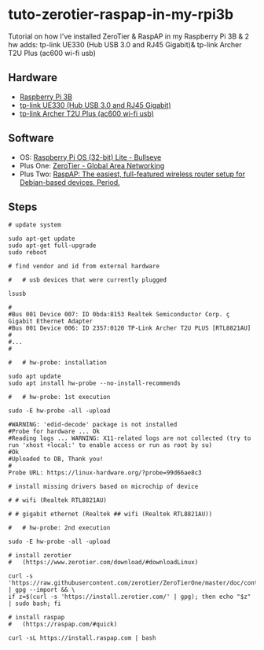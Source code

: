 # tuto-zerotier-raspap-in-my-rpi3b

Tutorial on how I've installed ZeroTier & RaspAP in my Raspberry Pi 3B & 2 hw adds: tp-link UE330 (Hub USB 3.0 and RJ45 Gigabit)&amp; tp-link Archer T2U Plus (ac600 wi-fi usb)

## Hardware

- [Raspberry Pi 3B](https://www.raspberrypi.com/products/raspberry-pi-3-model-b/)
- [tp-link UE330 (Hub USB 3.0 and RJ45 Gigabit)](https://www.tp-link.com/en/support/download/ue330/)
- [tp-link Archer T2U Plus (ac600 wi-fi usb)](https://www.tp-link.com/en/support/download/archer-t2u-plus/)

## Software

- OS: [Raspberry Pi OS	(32-bit) Lite - Bullseye](https://www.raspberrypi.org/software/operating-systems/#raspberry-pi-os-32-bit)
- Plus One: [ZeroTier - Global Area Networking](https://www.zerotier.com/)
- Plus Two: [RaspAP: The easiest, full-featured wireless router setup for Debian-based devices. Period.](https://raspap.com/)

## Steps

```shell
# update system

sudo apt-get update
sudo apt-get full-upgrade
sudo reboot
```

```shell
# find vendor and id from external hardware
  
#   # usb devices that were currently plugged

lsusb

#
#Bus 001 Device 007: ID 0bda:8153 Realtek Semiconductor Corp. ç Gigabit Ethernet Adapter
#Bus 001 Device 006: ID 2357:0120 TP-Link Archer T2U PLUS [RTL8821AU]
#
#...
#

#   # hw-probe: installation

sudo apt update
sudo apt install hw-probe --no-install-recommends

#   # hw-probe: 1st execution

sudo -E hw-probe -all -upload

#WARNING: 'edid-decode' package is not installed
#Probe for hardware ... Ok
#Reading logs ... WARNING: X11-related logs are not collected (try to run 'xhost +local:' to enable access or run as root by su)
#Ok
#Uploaded to DB, Thank you!
#
Probe URL: https://linux-hardware.org/?probe=99d66ae8c3
```

```shell
# install missing drivers based on microchip of device

# # wifi (Realtek RTL8821AU)

# # gigabit ethernet (Realtek ## wifi (Realtek RTL8821AU))
```

```shell
#   # hw-probe: 2nd execution

sudo -E hw-probe -all -upload
```

```shell
# install zerotier
#   (https://www.zerotier.com/download/#downloadLinux)

curl -s 'https://raw.githubusercontent.com/zerotier/ZeroTierOne/master/doc/contact%40zerotier.com.gpg' | gpg --import && \
if z=$(curl -s 'https://install.zerotier.com/' | gpg); then echo "$z" | sudo bash; fi
```

```shell
# install raspap 
#   (https://raspap.com/#quick)

curl -sL https://install.raspap.com | bash
```
